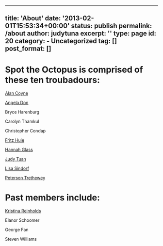 
---
title: 'About'
date: '2013-02-01T15:53:34+00:00'
status: publish
permalink: /about
author: judytuna
excerpt: ''
type: page
id: 20
category:
    - Uncategorized
tag: []
post_format: []
---

# Spot the Octopus is comprised of these ten troubadours:

[Alan Coyne](http://www.awkwardface.com/performers.html)

[Angela Don](http://www.angeladon.com/)

Bryce Harenburg

Carolyn Thamkul

Christopher Condap

[Fritz Huie](http://fritzhuie.com/)

[Hannah Glass](https://www.yflband.com)

[Judy Tuan](https://judytuna.com/)

[Lisa Sindorf](https://www.lisasindorf.com/)

[Peterson Trethewey](https://2-complex.com/)

# Past members include:

[Kristina Reinholds](https://www.redbubble.com/people/kreinholds/shop)

Elanor Schoomer

George Fan

Steven Williams
